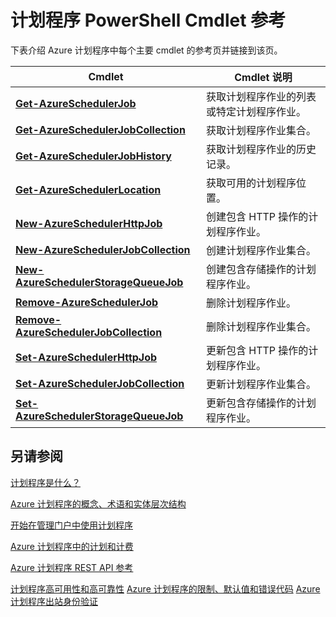 <properties 
 pageTitle="计划程序 PowerShell Cmdlet 参考" 
 description="" 
 services="scheduler" 
 documentationCenter=".NET" 
 authors="krisragh" 
 manager="dwrede" 
 editor=""/>
<tags 
 ms.service="scheduler" 
 ms.date="03/09/2016"
 wacn.date="04/11/2016"/>
 
# 计划程序 PowerShell Cmdlet 参考

下表介绍 Azure 计划程序中每个主要 cmdlet 的参考页并链接到该页。

|Cmdlet|Cmdlet 说明|
|---|---|
|**[Get-AzureSchedulerJob](https://msdn.microsoft.com/zh-cn/library/azure/dn722516.aspx)**|获取计划程序作业的列表或特定计划程序作业。|
|**[Get-AzureSchedulerJobCollection](https://msdn.microsoft.com/zh-cn/library/azure/dn722471.aspx)**|获取计划程序作业集合。|
|**[Get-AzureSchedulerJobHistory](https://msdn.microsoft.com/zh-cn/library/azure/dn722514.aspx)**|获取计划程序作业的历史记录。|
|**[Get-AzureSchedulerLocation](https://msdn.microsoft.com/zh-cn/library/azure/dn722505.aspx)**|获取可用的计划程序位置。|
|**[New-AzureSchedulerHttpJob](https://msdn.microsoft.com/zh-cn/library/azure/dn722492.aspx)**|创建包含 HTTP 操作的计划程序作业。|
|**[New-AzureSchedulerJobCollection](https://msdn.microsoft.com/zh-cn/library/azure/dn759640.aspx)**|创建计划程序作业集合。|
|**[New-AzureSchedulerStorageQueueJob](https://msdn.microsoft.com/zh-cn/library/azure/dn722518.aspx)**|创建包含存储操作的计划程序作业。|
|**[Remove-AzureSchedulerJob](https://msdn.microsoft.com/zh-cn/library/azure/dn722477.aspx)**|删除计划程序作业。|
|**[Remove-AzureSchedulerJobCollection](https://msdn.microsoft.com/zh-cn/library/azure/dn722530.aspx)**|删除计划程序作业集合。|
|**[Set-AzureSchedulerHttpJob](https://msdn.microsoft.com/zh-cn/library/azure/dn722474.aspx)**|更新包含 HTTP 操作的计划程序作业。|
|**[Set-AzureSchedulerJobCollection](https://msdn.microsoft.com/zh-cn/library/azure/dn759626.aspx)**|更新计划程序作业集合。|
|**[Set-AzureSchedulerStorageQueueJob](https://msdn.microsoft.com/zh-cn/library/azure/dn722476.aspx)**|更新包含存储操作的计划程序作业。|


## 另请参阅
 
 [计划程序是什么？](/documentation/articles/scheduler-intro/)
 
 [Azure 计划程序的概念、术语和实体层次结构](/documentation/articles/scheduler-concepts-terms/)
 
 [开始在管理门户中使用计划程序](/documentation/articles/scheduler-get-started-portal/)
 
 [Azure 计划程序中的计划和计费](/documentation/articles/scheduler-plans-billing/)
 
 [Azure 计划程序 REST API 参考](https://msdn.microsoft.com/zh-cn/library/dn528946)
 
 [计划程序高可用性和高可靠性](/documentation/articles/scheduler-high-availability-reliability/)
 [Azure 计划程序的限制、默认值和错误代码](/documentation/articles/scheduler-limits-defaults-errors/)
 [Azure 计划程序出站身份验证](/documentation/articles/scheduler-outbound-authentication/)
 
  


  

<!---HONumber=Mooncake_0405_2016-->